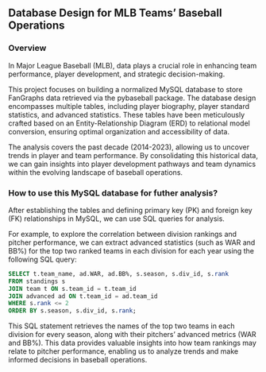 ## Database Design for MLB Teams’ Baseball Operations
### Overview
In Major League Baseball (MLB), data plays a crucial role in enhancing team performance, player development, and strategic decision-making. 

This project focuses on building a normalized MySQL database to store FanGraphs data retrieved via the pybaseball package. The database design encompasses multiple tables, including player biography, player standard statistics, and advanced statistics. These tables have been meticulously crafted based on an Entity-Relationship Diagram (ERD) to relational model conversion, ensuring optimal organization and accessibility of data.

The analysis covers the past decade (2014-2023), allowing us to uncover trends in player and team performance. By consolidating this historical data, we can gain insights into player development pathways and team dynamics within the evolving landscape of baseball operations.

### How to use this MySQL database for futher analysis?
After establishing the tables and defining primary key (PK) and foreign key (FK) relationships in MySQL, we can use SQL queries for analysis.

For example, to explore the correlation between division rankings and pitcher performance, we can extract advanced statistics (such as WAR and BB%) for the top two ranked teams in each division for each year using the following SQL query:

```SQL
SELECT t.team_name, ad.WAR, ad.BB%, s.season, s.div_id, s.rank 
FROM standings s 
JOIN team t ON s.team_id = t.team_id 
JOIN advanced ad ON t.team_id = ad.team_id 
WHERE s.rank <= 2 
ORDER BY s.season, s.div_id, s.rank;
```

This SQL statement retrieves the names of the top two teams in each division for every season, along with their pitchers’ advanced metrics (WAR and BB%). This data provides valuable insights into how team rankings may relate to pitcher performance, enabling us to analyze trends and make informed decisions in baseball operations.